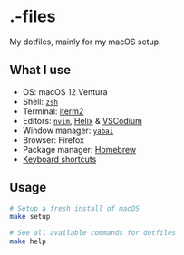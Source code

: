 # .-files

My dotfiles, mainly for my macOS setup.

## What I use

- OS: macOS 12 Ventura
- Shell: [`zsh`](.config/zsh)
- Terminal: [iterm2](.config/iterm)
- Editors: [`nvim`](.config/nvim), [Helix](.config/helix) & [VSCodium](vscodium)
- Window manager: [`yabai`](.config/yabai)
- Browser: Firefox
- Package manager: [Homebrew](https://brew.sh)
- [Keyboard shortcuts](KEYBOARD.md)

## Usage

```bash
# Setup a fresh install of macOS
make setup

# See all available commands for dotfiles
make help
```
